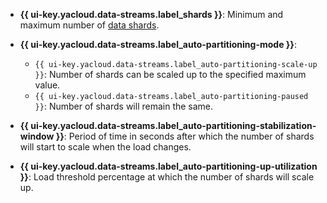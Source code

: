 * **{{ ui-key.yacloud.data-streams.label_shards }}**: Minimum and maximum number of [data shards](../../data-streams/concepts/glossary.md#shard).
* **{{ ui-key.yacloud.data-streams.label_auto-partitioning-mode }}**:

    * `{{ ui-key.yacloud.data-streams.label_auto-partitioning-scale-up }}`: Number of shards can be scaled up to the specified maximum value.
    * `{{ ui-key.yacloud.data-streams.label_auto-partitioning-paused }}`: Number of shards will remain the same.

* **{{ ui-key.yacloud.data-streams.label_auto-partitioning-stabilization-window }}**: Period of time in seconds after which the number of shards will start to scale when the load changes.
* **{{ ui-key.yacloud.data-streams.label_auto-partitioning-up-utilization }}**: Load threshold percentage at which the number of shards will scale up.